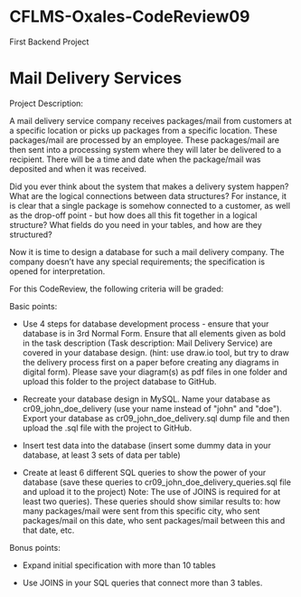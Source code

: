 # CFLMS-Oxales-CodeReview09

First Backend Project
# Mail Delivery Services

Project Description:

A mail delivery service company receives packages/mail from customers at a specific location or picks up packages from a specific location. These packages/mail are processed by an employee. These packages/mail are then sent into a processing system where they will later be delivered to a recipient. There will be a time and date when the package/mail was deposited and when it was received.

Did you ever think about the system that makes a delivery system happen? What are the logical connections between data structures? For instance, it is clear that a single package is somehow connected to a customer, as well as the drop-off point - but how does all this fit together in a logical structure? What fields do you need in your tables, and how are they structured?

Now it is time to design a database for such a mail delivery company. The company doesn’t have any special requirements; the specification is opened for interpretation.


For this CodeReview, the following criteria will be graded:

Basic points:

- Use 4 steps for database development process - ensure that your database is in 3rd Normal Form. Ensure that all elements given as bold in the task description (Task description: Mail Delivery Service) are covered in your database design. (hint: use draw.io tool, but try to draw the delivery process first on a paper before creating any diagrams in digital form). Please save your diagram(s) as pdf files in one folder and upload this folder to the project database to GitHub.

- Recreate your database design in MySQL. Name your database as cr09_john_doe_delivery (use your name instead of "john" and "doe"). Export your database as cr09_john_doe_delivery.sql dump file and then upload the .sql file with the project to GitHub.

- Insert test data into the database (insert some dummy data in your database, at least 3 sets of data per table)

- Create at least 6 different SQL queries to show the power of your database (save these queries to  cr09_john_doe_delivery_queries.sql file and upload it to the project) Note: The use of JOINS is required for at least two queries). These queries should show similar results to:  how many packages/mail were sent from this specific city, who sent packages/mail on this date, who sent packages/mail between this and that date, etc. 


Bonus points:

- Expand initial specification with more than 10 tables

- Use JOINS in your SQL queries that connect more than 3 tables.

